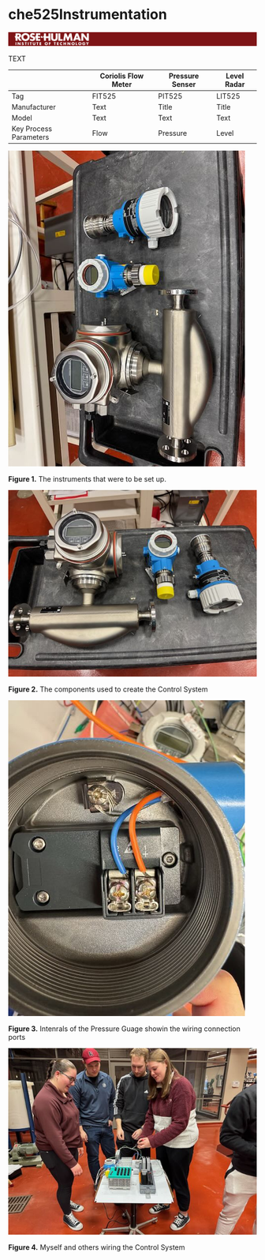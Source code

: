 # che525Instrumentation
![Logo](https://raw.githubusercontent.com/henthornlab/assets/main/rhit-logo-wide.png)

TEXT

|  | Coriolis Flow Meter | Pressure Senser |  Level Radar | 
| ----------- | ----------- | ----------- | ----------- |
| Tag | FIT525 | PIT525 | LIT525 |
| Manufacturer | Text | Title | Title |
| Model | Text | Text | Text |
| Key Process Parameters | Flow | Pressure | Level |

![Instruments](https://github.com/henthornlab/ProcessAnalytics/blob/master/2025-install/IMG_8222.jpeg?raw=true)

**Figure 1.** The instruments that were to be set up.

![Components](https://github.com/henthornlab/ProcessAnalytics/blob/master/2025-install/IMG_8224.jpeg?raw=true)

**Figure 2.** The components used to create the Control System

![Internal of Pressure Gauge](https://github.com/henthornlab/ProcessAnalytics/blob/master/2025-install/IMG_8264.jpeg?raw=true)

**Figure 3.** Intenrals of the Pressure Guage showin the wiring connection ports

![Picture of Ben Working](https://github.com/henthornlab/ProcessAnalytics/blob/master/2025-install/IMG_8268.jpeg?raw=true)

**Figure 4.** Myself and others wiring the Control System

